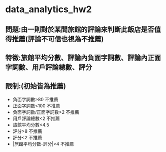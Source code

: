# data_analytics_hw2

## 問題:由一則對於某間旅館的評論來判斷此飯店是否值得推薦(評論不可信也視為不推薦)

## 特徵:旅館平均分數、評論內負面字詞數、評論內正面字詞數、用戶評論總數、評分

## 限制:(初始皆為推薦)

- 負面字詞數>80 不推薦
- 正面字詞數<100 不推薦
- 負面字詞數/正面字詞數>2 不推薦
- 用戶評論總數<2 不推薦
- 旅館平均分數<4.5
- 評分>8 不推薦
- 評分<2 不推薦
- |旅館平均分數-評分|>4 不推薦
